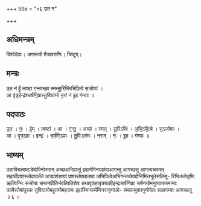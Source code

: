 +++
title = "०६ उत न"

+++
## अधिमन्त्रम्
विश्वेदेवाः। अगस्त्यो मैत्रावरुणिः। त्रिष्टुप्।

## मन्त्रः
उ॒त न॑ ईं॒ त्वष्टा ग॒न्त्वच्छा॒ स्मत्सू॒रिभि॑रभिपि॒त्वे स॒जोषाः॑ ।  
आ वृ॑त्र॒हेन्द्र॑श्चर्षणि॒प्रास्तु॒विष्ट॑मो न॒रां न॑ इ॒ह ग॑म्याः ॥

## पदपाठः
उ॒त । नः॒ । ई॒म् । त्वष्टा॑ । आ । ग॒न्तु॒ । अच्छ॑ । स्मत् । सू॒रिऽभिः॑ । अ॒भि॒ऽपि॒त्वे । स॒ऽजोषाः॑ ।  
आ । वृ॒त्र॒ऽहा । इन्द्रः॑ । च॒र्ष॒णि॒ऽप्राः । तु॒विःऽत॑मः । न॒राम् । नः॒ । इ॒ह । ग॑म्याः ॥

## भाष्यम्
उतापिचत्वष्टादेवोपिनोस्मान् अच्छअभिप्राप्तुं इदानीमेनंयज्ञंवाआगन्तु आगच्छतु आगत्यचस्मत् सहार्थेप्राशस्त्येवावर्तते अत्रप्रशंसायां प्रशस्तंयथातथा अभिपित्वेअभिगन्तव्येयज्ञेनिमित्तभूतेसतिसू- रिभिःस्तोतृभिः ऋत्विग्भिः सजोषाः समानप्रीतिर्भवत्वितिशेषः तथावृत्रहावृत्रघातीइन्द्रःचर्षणिप्राः चर्षणयोमनुष्यायजमानाः कामैस्तेषांपूरकः तुविष्टमोबहुतमोमहत्तमः इहास्मिन्कर्मणिनरानृणान्नो- स्माकमुक्तगुणोपेतः सन्नागम्याः आगच्छतु ॥ ६ ॥